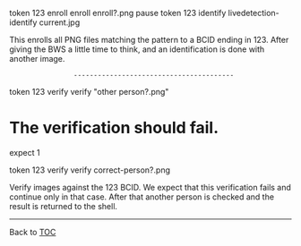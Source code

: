    token 123 enroll
   enroll enroll?.png
   pause
   token 123 identify livedetection-
   identify current.jpg

This enrolls all PNG files matching the pattern to a BCID ending in 123. After
giving the BWS a little time to think, and an identification is done with
another image.

                    ----------------------------------------

   token 123 verify
   verify "other person?.png"

   # The verification should fail.
   expect 1

   token 123 verify
   verify correct-person?.png

Verify images against the 123 BCID. We expect that this verification fails and
continue only in that case. After that another person is checked and the result
is returned to the shell.

---

Back to [TOC](./toc.md)